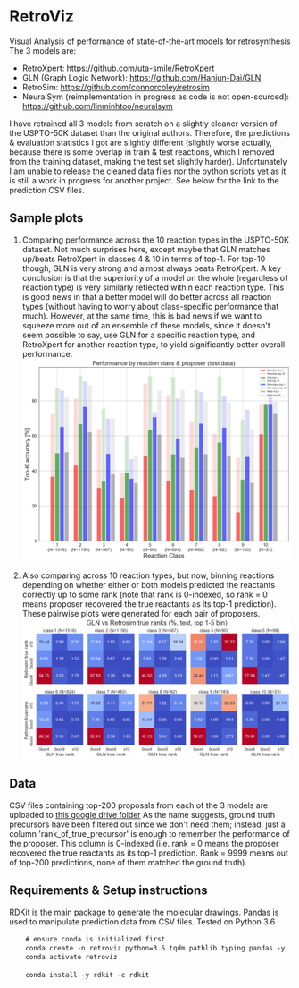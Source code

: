 # RetroViz
Visual Analysis of performance of state-of-the-art models for retrosynthesis
The 3 models are:
- RetroXpert: https://github.com/uta-smile/RetroXpert
- GLN (Graph Logic Network): https://github.com/Hanjun-Dai/GLN
- RetroSim: https://github.com/connorcoley/retrosim
- NeuralSym (reimplementation in progress as code is not open-sourced): https://github.com/linminhtoo/neuralsym

I have retrained all 3 models from scratch on a slightly cleaner version of the USPTO-50K dataset than the original authors. Therefore, the predictions & evaluation statistics I got are slightly different (slightly worse actually, because there is some overlap in train & test reactions, which I removed from the training dataset, making the test set slightly harder). Unfortunately I am unable to release the cleaned data files nor the python scripts yet as it is still a work in progress for another project. See below for the link to the prediction CSV files.

## Sample plots
1. Comparing performance across the 10 reaction types in the USPTO-50K dataset. Not much surprises here, except maybe that GLN matches up/beats RetroXpert in classes 4 & 10 in terms of top-1. For top-10 though, GLN is very strong and almost always beats RetroXpert. A key conclusion is that the superiority of a model on the whole (regardless of reaction type) is very similarly reflected within each reaction type. This is good news in that a better model will do better across all reaction types (without having to worry about class-specific performance that much). However, at the same time, this is bad news if we want to squeeze more out of an ensemble of these models, since it doesn't seem possible to say, use GLN for a specific reaction type, and RetroXpert for another reaction type, to yield significantly better overall performance.
![plot](./compare_rxn_type_topk_3proposers_test.png)

2. Also comparing across 10 reaction types, but now, binning reactions depending on whether either or both models predicted the reactants correctly up to some rank (note that rank is 0-indexed, so rank = 0 means proposer recovered the true reactants as its top-1 prediction). These pairwise plots were generated for each pair of proposers.
![plot](./GLN_vs_retrosim_rank_matrix_typed_top1to5_test.png)

## Data
CSV files containing top-200 proposals from each of the 3 models are uploaded to [this google drive folder](https://drive.google.com/drive/folders/1NX8iZI3xfUzlXkWsfTyFlGj6srlNSQDd?usp=sharing) As the name suggests, ground truth precursors have been filtered out since we don't need them; instead, just a column 'rank_of_true_precursor' is enough to remember the performance of the proposer. This column is 0-indexed (i.e. rank = 0 means the proposer recovered the true reactants as its top-1 prediction. Rank = 9999 means out of top-200 predictions, none of them matched the ground truth). 

## Requirements & Setup instructions
RDKit is the main package to generate the molecular drawings. Pandas is used to manipulate prediction data from CSV files. Tested on Python 3.6
```
    # ensure conda is initialized first
    conda create -n retroviz python=3.6 tqdm pathlib typing pandas -y
    conda activate retroviz

    conda install -y rdkit -c rdkit
